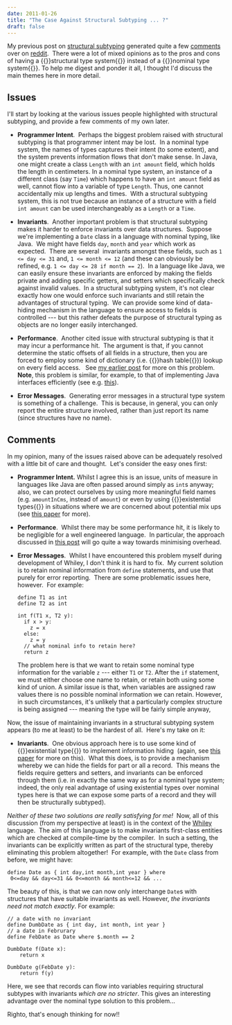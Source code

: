 ```yaml
---
date: 2011-01-26
title: "The Case Against Structural Subtyping ... ?"
draft: false
---
```


My previous post on [structural subtyping](/2010/12/13/why-not-use-structural-subtyping) generated quite a few [comments](http://www.reddit.com/r/programming/comments/ekmtf/why_dont_more_languages_use_structural_subtyping/) over on [reddit](http://reddit.com).  There were a lot of mixed opinions as to the pros and cons of having a {{<wikip page="Structural_type_system">}}structural type system{{</wikip>}} instead of a {{<wikip page="Nominal_typing">}}nominal type system{{</wikip>}}. To help me digest and ponder it all, I thought I'd discuss the main themes here in more detail.

## Issues

I'll start by looking at the various issues people highlighted with structural subtyping, and provide a few comments of my own later.

   * **Programmer Intent**.  Perhaps the biggest problem raised with structural subtyping is that programmer intent may be lost.  In a nominal type system, the names of types captures their intent (to some extent), and the system prevents information flows that don't make sense. In Java, one might create a class `Length` with an `int amount` field, which holds the length in centimeters.  In a nominal type system, an instance of a different class (say `Time`) which happens to have an `int amount` field as well, cannot flow into a variable of type `Length`.  Thus, one cannot accidentally mix up lengths and times.  With a structural subtyping system, this is not true because an instance of a structure with a field `int amount` can be used interchangeably as a `Length` or a `Time`.

   * **Invariants**.  Another important problem is that structural subtyping makes it harder to enforce invariants over data structures.  Suppose we're implementing a `Date` class in a language with nominal typing, like Java.  We might have fields `day`, `month` and `year` which work as expected.  There are several  invariants amongst these fields, such as `1 <= day <= 31` and, `1 <= month <= 12` (and these can obviously be refined, e.g. `1 <= day <= 28 if month == 2`).  In a language like Java, we can easily ensure these invariants are enforced by making the fields private and adding specific getters, and setters which specifically check against invalid values.  In a structural subtyping system, it's not clear exactly how one would enforce such invariants and still retain the advantages of structural typing.  We can provide some kind of data-hiding mechanism in the language to ensure access to fields is controlled --- but this rather defeats the purpose of structural typing as objects are no longer easily interchanged.
   
   * **Performance**.  Another cited issue with structural subtyping is that it may incur a performance hit.  The argument is that, if you cannot determine the static offsets of all fields in a structure, then you are forced to employ some kind of dictionary (i.e. {{<wikip page="Hash_table">}}hash table{{</wikip>}}) lookup on every field access.   See [my earlier post](/2011/01/14/one-approach-to-efficient-structural-subtyping/) for more on this problem.  **Note**, this problem is similar, for example, to that of implementing Java interfaces efficiently (see e.g. [this](http://domino.research.ibm.com/comm/research_people.nsf/pages/dgrove.hpcn01.html)).

   * **Error Messages**.  Generating error messages in a structural type system is something of a challenge.  This is because, in general, you can only report the entire structure involved, rather than just report its name (since structures have no name).
   
## Comments

In my opinion, many of the issues raised above can be adequately resolved with a little bit of care and thought.  Let's consider the easy ones first:

   * **Programmer Intent.** Whilst I agree this is an issue, units of measure in languages like Java are often passed around simply as `int`s anyway;  also, we can protect ourselves by using more meaningful field names (e.g. `amountInCms`, instead of `amount`) or even by using {{<wikip page="Type_system#Existential_types">}}existential types{{</wikip>}} in  situations where we are concerned about potential mix ups (see <a href="http://www.cs.utexas.edu/%7Ewcook/Drafts/2009/essay.pdf">this paper</a> for more).

   * **Performance**.  Whilst there may be some performance hit, it is likely to be negligible for a well engineered language.  In particular, the approach discussed in [this post](/2011/01/14/one-approach-to-efficient-structural-subtyping/) will go quite a way towards minimising overhead.

   * **Error Messages**.  Whilst I have encountered this problem
     myself during development of Whiley, I don't think it is hard to
     fix.  My current solution is to retain nominal information from
     `define` statements, and use that purely for error reporting. 
     There are some problematic issues here, however.  For example:
     ```whiley
     define T1 as int
     define T2 as int
     
     int f(T1 x, T2 y):
       if x > y:
         z = x
       else:
         z = y
       // what nominal info to retain here?
       return z
     ```
     The problem here is that we want to retain some nominal type information for the variable `z` --- either `T1` or `T2`.  After the `if` statement, we must either choose one name to retain, or retain both using some kind of union.
   A similar issue is that, when variables are assigned raw values there is no possible nominal information we can retain.  However, in such circumstances, it's unlikely that a particularly complex structure is being assigned --- meaning the type will be fairly simple anyway,

Now, the issue of maintaining invariants in a structural subtyping system appears (to me at least) to be the hardest of all.  Here's my take on it:

   * **Invariants**.  One obvious approach here is to use some kind of {{<wikip page="Type_system#Existential_types">}}existential type{{</wikip>}} to implement information hiding  (again, see [this paper](http://www.cs.utexas.edu/%7Ewcook/Drafts/2009/essay.pdf) for more on this).  What this does, is to provide a mechanism whereby we can hide the fields for part or all a record.  This means the fields require getters and setters, and invariants can be enforced through them (i.e. in exactly the same way as for a nominal type system; indeed, the only real advantage of using existential types over nominal types here is that we can expose some parts of a record and they will then be structurally subtyped).  
    
*Neither of these two solutions are really satisfying for me!*  Now, all of this discussion (from my perspective at least) is in the context of the [Whiley](http://whiley.org) language.  The aim of this language is to make invariants first-class entities which are checked at compile-time by the compiler.  In such a setting, the invariants can be explicitly written as part of the structural type, thereby eliminating this problem altogether!  For example, with the `Date` class from before, we might have: 

```whiley
define Date as { int day,int month,int year } where
 0<=day && day<=31 && 0<=month && month<=12 && ...
```

The beauty of this, is that we can now only interchange `Date`s with structures that have suitable invariants as well.  However, *the invariants need not match exactly*.  For example:

```whiley
// a date with no invariant
define DumbDate as { int day, int month, int year }
// a date in Februrary
define FebDate as Date where $.month == 2

DumbDate f(Date x):
    return x

DumbDate g(FebDate y):
    return f(y)
```

Here, we see that records can flow into variables requiring structural subtypes with invariants *which are no stricter*.  This gives an interesting advantage over the nominal type solution to this problem... 

Righto, that's enough thinking for now!!
